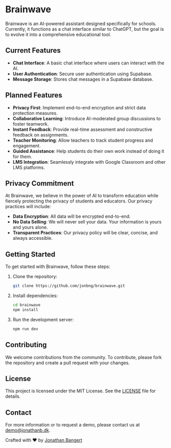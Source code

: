 # Brainwave

Brainwave is an AI-powered assistant designed specifically for schools. Currently, it functions as a chat interface similar to ChatGPT, but the goal is to evolve it into a comprehensive educational tool.

## Current Features

- **Chat Interface**: A basic chat interface where users can interact with the AI.
- **User Authentication**: Secure user authentication using Supabase.
- **Message Storage**: Stores chat messages in a Supabase database.

## Planned Features

- **Privacy First**: Implement end-to-end encryption and strict data protection measures.
- **Collaborative Learning**: Introduce AI-moderated group discussions to foster teamwork.
- **Instant Feedback**: Provide real-time assessment and constructive feedback on assignments.
- **Teacher Monitoring**: Allow teachers to track student progress and engagement.
- **Guided Assistance**: Help students do their own work instead of doing it for them.
- **LMS Integration**: Seamlessly integrate with Google Classroom and other LMS platforms.

## Privacy Commitment

At Brainwave, we believe in the power of AI to transform education while fiercely protecting the privacy of students and educators. Our privacy practices will include:

- **Data Encryption**: All data will be encrypted end-to-end.
- **No Data Selling**: We will never sell your data. Your information is yours and yours alone.
- **Transparent Practices**: Our privacy policy will be clear, concise, and always accessible.

## Getting Started

To get started with Brainwave, follow these steps:

1. Clone the repository:
    ```sh
    git clone https://github.com/jonbng/brainwave.git
    ```
2. Install dependencies:
    ```sh
    cd brainwave
    npm install
    ```
3. Run the development server:
    ```sh
    npm run dev
    ```

## Contributing

We welcome contributions from the community. To contribute, please fork the repository and create a pull request with your changes.

## License

This project is licensed under the MIT License. See the [LICENSE](LICENSE) file for details.

## Contact

For more information or to request a demo, please contact us at [demo@jonathanb.dk](mailto:demo@jonathanb.dk).

Crafted with ❤️ by [Jonathan Bangert](https://jonathanb.dk)
